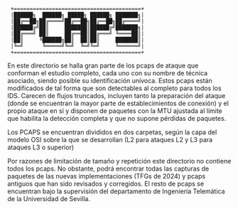      +========================================+
     |██████╗  ██████╗ █████╗ ██████╗ ███████╗|
     |██╔══██╗██╔════╝██╔══██╗██╔══██╗██╔════╝|
     |██████╔╝██║     ███████║██████╔╝███████╗|
     |██╔═══╝ ██║     ██╔══██║██╔═══╝ ╚════██║|
     |██║     ╚██████╗██║  ██║██║     ███████║|
     |╚═╝      ╚═════╝╚═╝  ╚═╝╚═╝     ╚══════╝|
     +========================================+
                                  
En este directorio se halla gran parte de los pcaps de ataque que conforman el estudio completo, cada uno con su nombre de técnica asociado, siendo posible su identificación unívoca.
Estos pcaps están modificados de tal forma que son detectables al completo para todos los IDS. Carecen de flujos truncados, incluyen tanto la preparación del ataque (donde se encuentran la mayor parte de establecimientos de conexión) y el propio ataque en sí y disponen de
paquetes con la MTU ajustada al límite que habilita la detección completa y que no supone pérdidas de paquetes.

Los PCAPS se encuentran divididos en dos carpetas, según la capa del modelo OSI sobre la que se desarrollan (L2 para ataques L2 y L3 para ataques L3 o superior)

Por razones de limitación de tamaño y repetición este directorio no contiene todos los pcaps. No obstante, podrá encontrar todas las capturas de paquetes de las nuevas implementaciones (TFGs de 2024) y pcaps antiguos que han sido revisados y corregidos. El resto de pcaps se encuentran bajo la supervisión del departamento de Ingeniería Telemática de la Universidad de Sevilla.
